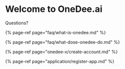 # Welcome to OneDee.ai

Questions?

{% page-ref page="faq/what-is-onedee.md" %}

{% page-ref page="faq/what-dose-onedee-do.md" %}

{% page-ref page="onedee-x/create-account.md" %}

{% page-ref page="application/register-app.md" %}

